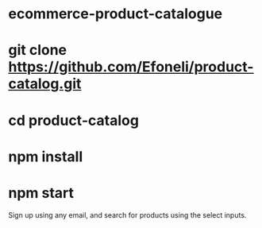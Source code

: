 # ecommerce-product-catalogue

# git clone <https://github.com/Efoneli/product-catalog.git>

# cd product-catalog

# npm install

# npm start

Sign up using any email, and search for products using the select inputs.